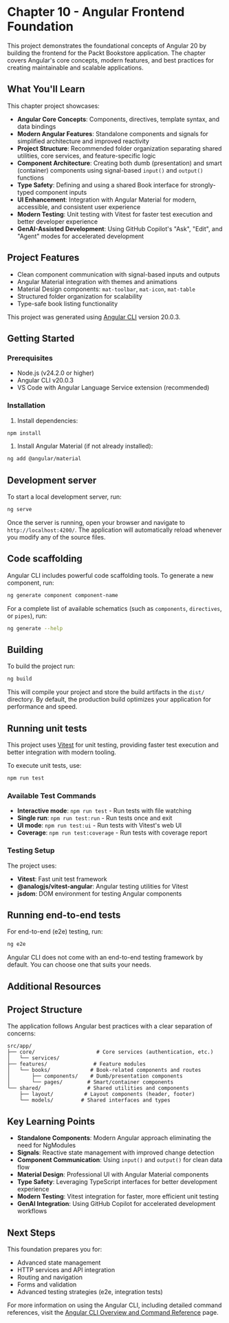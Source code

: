 # Chapter 10 - Angular Frontend Foundation

This project demonstrates the foundational concepts of Angular 20 by building the frontend for the Packt Bookstore application. The chapter covers Angular's core concepts, modern features, and best practices for creating maintainable and scalable applications.

## What You'll Learn

This chapter project showcases:

- **Angular Core Concepts**: Components, directives, template syntax, and data bindings
- **Modern Angular Features**: Standalone components and signals for simplified architecture and improved reactivity
- **Project Structure**: Recommended folder organization separating shared utilities, core services, and feature-specific logic
- **Component Architecture**: Creating both dumb (presentation) and smart (container) components using signal-based `input()` and `output()` functions
- **Type Safety**: Defining and using a shared Book interface for strongly-typed component inputs
- **UI Enhancement**: Integration with Angular Material for modern, accessible, and consistent user experience
- **Modern Testing**: Unit testing with Vitest for faster test execution and better developer experience
- **GenAI-Assisted Development**: Using GitHub Copilot's "Ask", "Edit", and "Agent" modes for accelerated development

## Project Features

- Clean component communication with signal-based inputs and outputs
- Angular Material integration with themes and animations
- Material Design components: `mat-toolbar`, `mat-icon`, `mat-table`
- Structured folder organization for scalability
- Type-safe book listing functionality

This project was generated using [Angular CLI](https://github.com/angular/angular-cli) version 20.0.3.

## Getting Started

### Prerequisites

- Node.js (v24.2.0 or higher)
- Angular CLI v20.0.3
- VS Code with Angular Language Service extension (recommended)

### Installation

1. Install dependencies:

```bash
npm install
```

1. Install Angular Material (if not already installed):

```bash
ng add @angular/material
```

## Development server

To start a local development server, run:

```bash
ng serve
```

Once the server is running, open your browser and navigate to `http://localhost:4200/`. The application will automatically reload whenever you modify any of the source files.

## Code scaffolding

Angular CLI includes powerful code scaffolding tools. To generate a new component, run:

```bash
ng generate component component-name
```

For a complete list of available schematics (such as `components`, `directives`, or `pipes`), run:

```bash
ng generate --help
```

## Building

To build the project run:

```bash
ng build
```

This will compile your project and store the build artifacts in the `dist/` directory. By default, the production build optimizes your application for performance and speed.

## Running unit tests

This project uses [Vitest](https://vitest.dev/) for unit testing, providing faster test execution and better integration with modern tooling.

To execute unit tests, use:

```bash
npm run test
```

### Available Test Commands

- **Interactive mode**: `npm run test` - Run tests with file watching
- **Single run**: `npm run test:run` - Run tests once and exit
- **UI mode**: `npm run test:ui` - Run tests with Vitest's web UI
- **Coverage**: `npm run test:coverage` - Run tests with coverage report

### Testing Setup

The project uses:

- **Vitest**: Fast unit test framework
- **@analogjs/vitest-angular**: Angular testing utilities for Vitest
- **jsdom**: DOM environment for testing Angular components

## Running end-to-end tests

For end-to-end (e2e) testing, run:

```bash
ng e2e
```

Angular CLI does not come with an end-to-end testing framework by default. You can choose one that suits your needs.

## Additional Resources

## Project Structure

The application follows Angular best practices with a clear separation of concerns:

```text
src/app/
├── core/                    # Core services (authentication, etc.)
│   └── services/
├── features/               # Feature modules
│   └── books/             # Book-related components and routes
│       ├── components/    # Dumb/presentation components
│       └── pages/        # Smart/container components
└── shared/               # Shared utilities and components
    ├── layout/          # Layout components (header, footer)
    └── models/         # Shared interfaces and types
```

## Key Learning Points

- **Standalone Components**: Modern Angular approach eliminating the need for NgModules
- **Signals**: Reactive state management with improved change detection
- **Component Communication**: Using `input()` and `output()` for clean data flow
- **Material Design**: Professional UI with Angular Material components
- **Type Safety**: Leveraging TypeScript interfaces for better development experience
- **Modern Testing**: Vitest integration for faster, more efficient unit testing
- **GenAI Integration**: Using GitHub Copilot for accelerated development workflows

## Next Steps

This foundation prepares you for:

- Advanced state management
- HTTP services and API integration
- Routing and navigation
- Forms and validation
- Advanced testing strategies (e2e, integration tests)

For more information on using the Angular CLI, including detailed command references, visit the [Angular CLI Overview and Command Reference](https://angular.dev/tools/cli) page.
